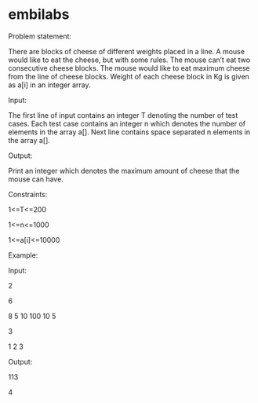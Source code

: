# embilabs
Problem statement:

There are blocks of cheese of different weights placed in a line. A mouse would like to eat the cheese, but with some rules. The mouse can’t eat two consecutive cheese blocks. The mouse would like to eat maximum cheese from the line of cheese blocks. Weight of each cheese block in Kg is given as a[i] in an integer array.

Input:

The first line of input contains an integer T denoting the number of test cases. Each test case contains an integer n which denotes the number of elements in the array a[]. Next line contains space separated n elements in the array a[].

Output:

Print an integer which denotes the maximum amount of cheese that the mouse can have.

Constraints:

1<=T<=200

1<=n<=1000

1<=a[i]<=10000

Example:

Input:

2

6

8 5 10 100 10 5

3

1 2 3

Output:

113

4
